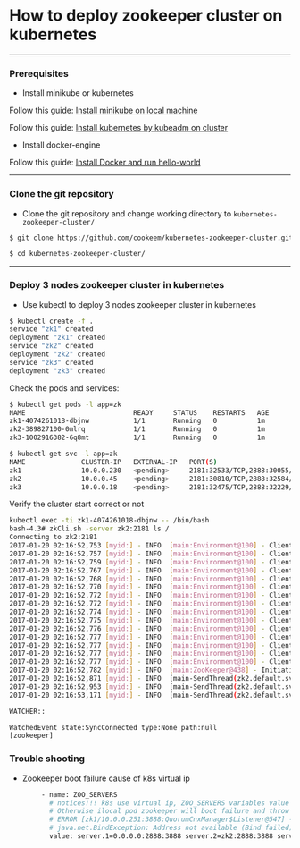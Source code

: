 # How to deploy zookeeper cluster on kubernetes

---

### Prerequisites

- Install minikube or kubernetes

Follow this guide: [Install minikube on local machine](https://kubernetes.io/docs/getting-started-guides/minikube/)

Follow this guide: [Install kubernetes by kubeadm on cluster](https://kubernetes.io/docs/getting-started-guides/kubeadm/)

- Install docker-engine

Follow this guide: [Install Docker and run hello-world](https://docs.docker.com/engine/getstarted/step_one/)

---

### Clone the git repository

- Clone the git repository and change working directory to ```kubernetes-zookeeper-cluster/```

```sh
$ git clone https://github.com/cookeem/kubernetes-zookeeper-cluster.git

$ cd kubernetes-zookeeper-cluster/
```

---

### Deploy 3 nodes zookeeper cluster in kubernetes

- Use kubectl to deploy 3 nodes zookeeper cluster in kubernetes

```sh
$ kubectl create -f .
service "zk1" created
deployment "zk1" created
service "zk2" created
deployment "zk2" created
service "zk3" created
deployment "zk3" created
```


Check the pods and services:

```sh
$ kubectl get pods -l app=zk
NAME                           READY     STATUS    RESTARTS   AGE
zk1-4074261018-dbjnw           1/1       Running   0          1m
zk2-389827100-0mlrq            1/1       Running   0          1m
zk3-1002916382-6q8mt           1/1       Running   0          1m

$ kubectl get svc -l app=zk
NAME              CLUSTER-IP   EXTERNAL-IP   PORT(S)                                        AGE
zk1               10.0.0.230   <pending>     2181:32533/TCP,2888:30055/TCP,3888:32278/TCP   2m
zk2               10.0.0.45    <pending>     2181:30810/TCP,2888:32584/TCP,3888:31637/TCP   2m
zk3               10.0.0.18    <pending>     2181:32475/TCP,2888:32229/TCP,3888:31527/TCP   2m

```

Verify the cluster start correct or not

```sh
kubectl exec -ti zk1-4074261018-dbjnw -- /bin/bash
bash-4.3# zkCli.sh -server zk2:2181 ls /
Connecting to zk2:2181
2017-01-20 02:16:52,753 [myid:] - INFO  [main:Environment@100] - Client environment:zookeeper.version=3.4.9-1757313, built on 08/23/2016 06:50 GMT
2017-01-20 02:16:52,757 [myid:] - INFO  [main:Environment@100] - Client environment:host.name=zk1-4074261018-dbjnw
2017-01-20 02:16:52,759 [myid:] - INFO  [main:Environment@100] - Client environment:java.version=1.8.0_111-internal
2017-01-20 02:16:52,767 [myid:] - INFO  [main:Environment@100] - Client environment:java.vendor=Oracle Corporation
2017-01-20 02:16:52,768 [myid:] - INFO  [main:Environment@100] - Client environment:java.home=/usr/lib/jvm/java-1.8-openjdk/jre
2017-01-20 02:16:52,770 [myid:] - INFO  [main:Environment@100] - Client environment:java.class.path=/zookeeper-3.4.9/bin/../build/classes:/zookeeper-3.4.9/bin/../build/lib/*.jar:/zookeeper-3.4.9/bin/../lib/slf4j-log4j12-1.6.1.jar:/zookeeper-3.4.9/bin/../lib/slf4j-api-1.6.1.jar:/zookeeper-3.4.9/bin/../lib/netty-3.10.5.Final.jar:/zookeeper-3.4.9/bin/../lib/log4j-1.2.16.jar:/zookeeper-3.4.9/bin/../lib/jline-0.9.94.jar:/zookeeper-3.4.9/bin/../zookeeper-3.4.9.jar:/zookeeper-3.4.9/bin/../src/java/lib/*.jar:/conf:
2017-01-20 02:16:52,772 [myid:] - INFO  [main:Environment@100] - Client environment:java.library.path=/usr/lib/jvm/java-1.8-openjdk/jre/lib/amd64/server:/usr/lib/jvm/java-1.8-openjdk/jre/lib/amd64:/usr/lib/jvm/java-1.8-openjdk/jre/../lib/amd64:/usr/java/packages/lib/amd64:/usr/lib64:/lib64:/lib:/usr/lib
2017-01-20 02:16:52,772 [myid:] - INFO  [main:Environment@100] - Client environment:java.io.tmpdir=/tmp
2017-01-20 02:16:52,774 [myid:] - INFO  [main:Environment@100] - Client environment:java.compiler=<NA>
2017-01-20 02:16:52,775 [myid:] - INFO  [main:Environment@100] - Client environment:os.name=Linux
2017-01-20 02:16:52,776 [myid:] - INFO  [main:Environment@100] - Client environment:os.arch=amd64
2017-01-20 02:16:52,777 [myid:] - INFO  [main:Environment@100] - Client environment:os.version=4.4.14-boot2docker
2017-01-20 02:16:52,777 [myid:] - INFO  [main:Environment@100] - Client environment:user.name=root
2017-01-20 02:16:52,777 [myid:] - INFO  [main:Environment@100] - Client environment:user.home=/root
2017-01-20 02:16:52,777 [myid:] - INFO  [main:Environment@100] - Client environment:user.dir=/zookeeper-3.4.9
2017-01-20 02:16:52,782 [myid:] - INFO  [main:ZooKeeper@438] - Initiating client connection, connectString=zk2:2181 sessionTimeout=30000 watcher=org.apache.zookeeper.ZooKeeperMain$MyWatcher@69d0a921
2017-01-20 02:16:52,871 [myid:] - INFO  [main-SendThread(zk2.default.svc.cluster.local:2181):ClientCnxn$SendThread@1032] - Opening socket connection to server zk2.default.svc.cluster.local/10.0.0.45:2181. Will not attempt to authenticate using SASL (unknown error)
2017-01-20 02:16:52,953 [myid:] - INFO  [main-SendThread(zk2.default.svc.cluster.local:2181):ClientCnxn$SendThread@876] - Socket connection established to zk2.default.svc.cluster.local/10.0.0.45:2181, initiating session
2017-01-20 02:16:53,171 [myid:] - INFO  [main-SendThread(zk2.default.svc.cluster.local:2181):ClientCnxn$SendThread@1299] - Session establishment complete on server zk2.default.svc.cluster.local/10.0.0.45:2181, sessionid = 0x259b9a4bf980000, negotiated timeout = 30000

WATCHER::

WatchedEvent state:SyncConnected type:None path:null
[zookeeper]
```

### Trouble shooting

- Zookeeper boot failure cause of k8s virtual ip 

```sh
        - name: ZOO_SERVERS
          # notices!!! k8s use virtual ip, ZOO_SERVERS variables value local pod must use 0.0.0.0 as the ip address, can not use hostname.
          # Otherwise ilocal pod zookeeper will boot failure and throw this exception:
          # ERROR [zk1/10.0.0.251:3888:QuorumCnxManager$Listener@547] - Exception while listening
          # java.net.BindException: Address not available (Bind failed)
          value: server.1=0.0.0.0:2888:3888 server.2=zk2:2888:3888 server.3=zk3:2888:3888
```
